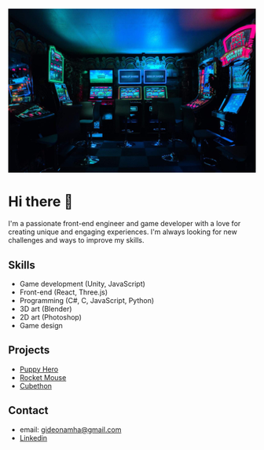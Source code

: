 ![Cover](https://github.com/GideonAmhaG/GideonAmhaG/blob/main/carl-raw-m3hn2Kn5Bns-unsplash-min-min-compressed-min.jpg)

# Hi there 👋

I'm a passionate front-end engineer and game developer with a love for creating unique and engaging experiences. I'm always looking for new challenges and ways to improve my skills.

## Skills
* Game development (Unity, JavaScript)
* Front-end (React, Three.js)
* Programming (C#, C, JavaScript, Python)
* 3D art (Blender)
* 2D art (Photoshop)
* Game design

## Projects
* [Puppy Hero](https://games.puppyhero.geotechapps.com/)
* [Rocket Mouse](https://github.com/GideonAmhaG/rocket_mouse)
* [Cubethon](https://github.com/GideonAmhaG/cubethon)
## Contact
* email: gideonamha@gmail.com
* [Linkedin](https://www.linkedin.com/in/gideon-amha-g/)
